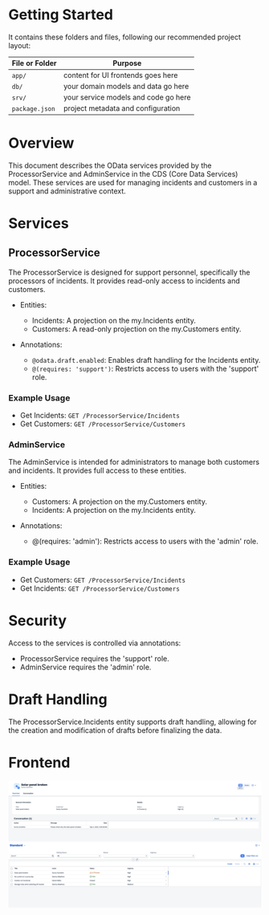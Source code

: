 # Getting Started

It contains these folders and files, following our recommended project layout:

File or Folder | Purpose
---------|----------
`app/` | content for UI frontends goes here
`db/` | your domain models and data go here
`srv/` | your service models and code go here
`package.json` | project metadata and configuration


# Overview
This document describes the OData services provided by the ProcessorService and AdminService in the CDS (Core Data Services) model. These services are used for managing incidents and customers in a support and administrative context.

# Services

## ProcessorService

The ProcessorService is designed for support personnel, specifically the processors of incidents. It provides read-only access to incidents and customers.

- Entities:
    - Incidents: A projection on the my.Incidents entity.
    - Customers: A read-only projection on the my.Customers entity.

- Annotations:
    - `@odata.draft.enabled`: Enables draft handling for the Incidents entity.
    - `@(requires: 'support')`: Restricts access to users with the 'support' role.

### Example Usage
- Get Incidents: `GET /ProcessorService/Incidents`
- Get Customers: `GET /ProcessorService/Customers`

### AdminService
The AdminService is intended for administrators to manage both customers and incidents. It provides full access to these entities.

- Entities:
    - Customers: A projection on the my.Customers entity.
    - Incidents: A projection on the my.Incidents entity.

- Annotations:
    - @(requires: 'admin'): Restricts access to users with the 'admin' role.

### Example Usage
- Get Customers: `GET /ProcessorService/Incidents`
- Get Incidents: `GET /ProcessorService/Customers`

# Security

Access to the services is controlled via annotations:

- ProcessorService requires the 'support' role.
- AdminService requires the 'admin' role.

# Draft Handling
The ProcessorService.Incidents entity supports draft handling, allowing for the creation and modification of drafts before finalizing the data.

# Frontend 
![alt text](overview.png)
![alt text](lineTable.png)